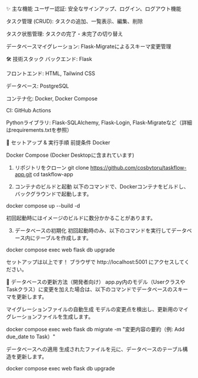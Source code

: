 ✨ 主な機能
ユーザー認証: 安全なサインアップ、ログイン、ログアウト機能

タスク管理 (CRUD): タスクの追加、一覧表示、編集、削除

タスク状態管理: タスクの完了・未完了の切り替え

データベースマイグレーション: Flask-Migrateによるスキーマ変更管理

🛠️ 技術スタック
バックエンド: Flask

フロントエンド: HTML, Tailwind CSS

データベース: PostgreSQL

コンテナ化: Docker, Docker Compose

CI: GitHub Actions

Pythonライブラリ: Flask-SQLAlchemy, Flask-Login, Flask-Migrateなど（詳細はrequirements.txtを参照）

🚀 セットアップ & 実行手順
前提条件
Docker

Docker Compose (Docker Desktopに含まれています)

1. リポジトリをクローン
git clone https://github.com/cosbytoru/taskflow-app.git
cd taskflow-app

2. コンテナのビルドと起動
以下のコマンドで、Dockerコンテナをビルドし、バックグラウンドで起動します。

docker compose up --build -d

初回起動時にはイメージのビルドに数分かかることがあります。

3. データベースの初期化
初回起動時のみ、以下のコマンドを実行してデータベース内にテーブルを作成します。

docker compose exec web flask db upgrade

セットアップは以上です！
ブラウザで http://localhost:5001 にアクセスしてください。

🔧 データベースの更新方法（開発者向け）
app.py内のモデル（UserクラスやTaskクラス）に変更を加えた場合は、以下のコマンドでデータベースのスキーマを更新します。

マイグレーションファイルの自動生成
モデルの変更点を検出し、更新用のマイグレーションファイルを生成します。

docker compose exec web flask db migrate -m "変更内容の要約（例: Add due_date to Task）"

データベースへの適用
生成されたファイルを元に、データベースのテーブル構造を更新します。

docker compose exec web flask db upgrade
